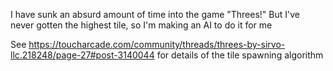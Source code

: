 I have sunk an absurd amount of time into the game "Threes!"
But I've never gotten the highest tile, so I'm making an AI to do it for me

See https://toucharcade.com/community/threads/threes-by-sirvo-llc.218248/page-27#post-3140044 for details of the tile spawning algorithm

